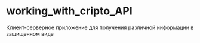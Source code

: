# working_with_cripto_API
Клиент-серверное приложение для получения различной информации в защищенном виде
